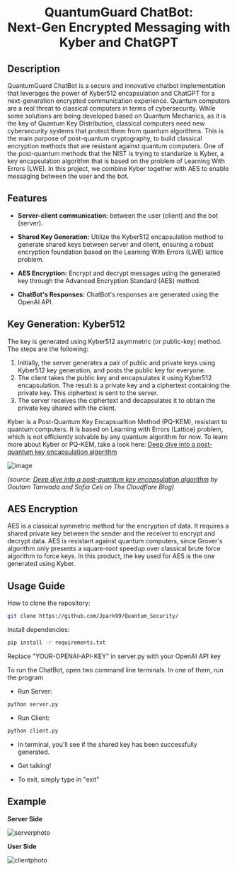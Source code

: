 <h1 align="center"> QuantumGuard ChatBot:<br/>  Next-Gen Encrypted Messaging with Kyber and ChatGPT </h1>

## Description
QuantumGuard ChatBot is a secure and innovative chatbot implementation that leverages the power of Kyber512 encapsulation and ChatGPT for a next-generation encrypted communication experience. Quantum computers are a real threat to classical computers in terms of cybersecurity. While some solutions are being developed based on Quantum Mechanics, as it is the key of Quantum Key Distribution, classical computers need new cybersecurity systems that protect them from quantum algorithms. This is the main purpose of post-quantum cryptography, to build classical encryption methods that are resistant against quantum computers. One of the post-quantum methods that the NIST is trying to standarize is Kyber, a key encapsulation algorithm that is based on the problem of Learning With Errors (LWE). In this project, we combine Kyber together with AES to enable messaging between the user and the bot.   

## Features
- **Server-client communication:** between the user (client) and the bot (server).
- **Shared Key Generation:** Utilize the Kyber512 encapsulation method to generate shared keys between server and client, ensuring a robust encryption foundation based on the Learning With Errors (LWE) lattice problem.

- **AES Encryption:** Encrypt and decrypt messages using the generated key through the Advanced Encryption Standard (AES) method.

- **ChatBot's Responses:** ChatBot's responses are generated using the OpenAI API.

## Key Generation: Kyber512

The key is generated using Kyber512 asymmetric (or public-key) method. The steps are the following:

1. Initially, the server generates a pair of public and private keys using Kyber512 key generation, and posts the public key for everyone.
2. The client takes the public key and encapsulates it using Kyber512 encapsulation. The result is a private key and a ciphertext containing the private key. This ciphertext is sent to the server.
3. The server receives the ciphertext and decapsulates it to obtain the private key shared with the client. 

Kyber is a Post-Quantum Key Encapsualtion Method (PQ-KEM), resistant to quantum computers. It is based on Learning with Errors (Lattice) problem, which is not efficiently solvable by any quantum algorithm for now. To learn more about Kyber or PQ-KEM, take a look here: [Deep dive into a post-quantum key encapsulation algorithm](https://blog.cloudflare.com/post-quantum-key-encapsulation/)

![image](https://github.com/Jpark99/Quantum_Security/assets/10427379/00cd9bf7-794d-424d-a32a-e14660a7c50f)

_(source: [Deep dive into a post-quantum key encapsulation algorithm](https://blog.cloudflare.com/post-quantum-key-encapsulation/) by Goutam Tamvada and Sofía Celi on The Cloudflare Blog)_

## AES Encryption
AES is a classical symmetric method for the encryption of data. It requires a shared private key between the sender and the receiver to encrypt and decrypt data. AES is resistant against quantum computers, since Grover's algorithm only presents a square-root speedup over classical brute force algorithm to force keys. In this product, the key used for AES is the one generated using Kyber.

## Usage Guide

How to clone the repository:
```bash
git clone https://github.com/Jpark99/Quantum_Security/
```

Install dependencies:
```bash
pip install -r requirements.txt
```

Replace "YOUR-OPENAI-API-KEY" in server.py with your OpenAI API key

To run the ChatBot, open two command line terminals. In one of them, run the program 
- Run Server:
```bash
python server.py
```

- Run Client:
```bash
python client.py
```

- In terminal, you'll see if the shared key has been successfully generated.

- Get talking!

- To exit, simply type in "exit"

## Example

**Server Side**

![serverphoto](https://github.com/Jpark99/Quantum_Security/assets/10427379/b96ff7ca-4034-4fae-8160-38fa520a91e0)

**User Side**
  
![clientphoto](https://github.com/Jpark99/Quantum_Security/assets/10427379/dee9285a-8222-405c-8444-4e23cb441153)



